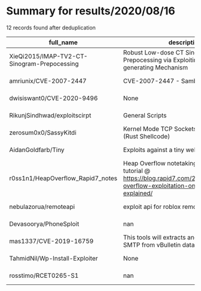 
# Summary for results/2020/08/16
    
12 records found after deduplication

| full_name | description | html_url | matched_list | matched_count | pushed_at | size | stargazers_count | language | forks_count |
|---------------------------------------------|-----------------------------------------------------------------------------------------------------------------------------------------|----------------------------------------------------------------|------------------------------|-----------------|---------------------------|--------|--------------------|------------|---------------|
| XieQi2015/IMAP-TV2-CT-Sinogram-Prepocessing | Robust Low-dose CT Sinogram Prepocessing via Exploiting Noise-generating Mechanism | https://github.com/XieQi2015/IMAP-TV2-CT-Sinogram-Prepocessing | ['exploit'] | 1 | 2020-08-16 15:24:43+00:00 | 37969 | 9 | MATLAB | 4 |
| amriunix/CVE-2007-2447 | CVE-2007-2447 - Samba usermap script | https://github.com/amriunix/CVE-2007-2447 | ['cve-2'] | 1 | 2020-08-16 18:54:38+00:00 | 1 | 27 | Python | 19 |
| dwisiswant0/CVE-2020-9496 | None | https://github.com/dwisiswant0/CVE-2020-9496 | ['cve-2'] | 1 | 2020-08-16 01:04:01+00:00 | 1 | 4 | | 3 |
| RikunjSindhwad/exploitscirpt | General Scripts | https://github.com/RikunjSindhwad/exploitscirpt | ['exploit'] | 1 | 2020-08-16 05:23:06+00:00 | 14 | 2 | Python | 0 |
| zerosum0x0/SassyKitdi | Kernel Mode TCP Sockets + LSASS Dump (Rust Shellcode) | https://github.com/zerosum0x0/SassyKitdi | ['shellcode'] | 1 | 2020-08-16 15:04:40+00:00 | 42 | 126 | Rust | 30 |
| AidanGoldfarb/Tiny | Exploits against a tiny web server | https://github.com/AidanGoldfarb/Tiny | ['exploit'] | 1 | 2020-08-16 15:50:11+00:00 | 101 | 0 | C | 0 |
| r0ss1n1/HeapOverflow_Rapid7_notes | Heap Overflow notetaking, from Rapid7 tutorial @ https://blog.rapid7.com/2019/06/12/heap-overflow-exploitation-on-windows-10-explained/ | https://github.com/r0ss1n1/HeapOverflow_Rapid7_notes | ['exploit', 'heap overflow'] | 2 | 2020-08-16 12:46:58+00:00 | 5754 | 0 | C++ | 0 |
| nebulazorua/remoteapi | exploit api for roblox remotes | https://github.com/nebulazorua/remoteapi | ['exploit'] | 1 | 2020-08-16 08:55:59+00:00 | 1 | 0 | | 0 |
| Devasoorya/PhoneSploit | nan | https://github.com/Devasoorya/PhoneSploit | ['sploit'] | 1 | 2020-08-16 11:44:56+00:00 | 9793 | 0 | Python | 0 |
| mas1337/CVE-2019-16759 | This tools will extracts and dumps Email + SMTP from vBulletin database server | https://github.com/mas1337/CVE-2019-16759 | ['cve-2'] | 1 | 2020-08-16 21:19:30+00:00 | 16298 | 2 | Shell | 1 |
| TahmidNil/Wp-Install-Exploiter | None | https://github.com/TahmidNil/Wp-Install-Exploiter | ['exploit'] | 1 | 2020-08-16 19:17:06+00:00 | 56 | 1 | Python | 3 |
| rosstimo/RCET0265-S1 | nan | https://github.com/rosstimo/RCET0265-S1 | ['rce'] | 1 | 2020-08-16 21:22:07+00:00 | 5 | 0 | nan | 0 |

